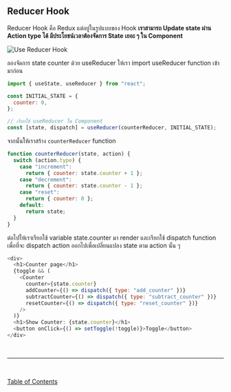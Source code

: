 ## Reducer Hook

Reducer Hook คือ Redux แต่อยู่ในรูปแบบของ Hook **เราสามารถ Update state ผ่าน Action type ได้ มีประโยชน์เวลาต้องจัดการ State เยอะ ๆ ใน Component**

![Use Reducer Hook](./images/use-reduce-hook.png)

ลองจัดการ state counter ด้วย useReducer ให้เรา import useReducer function เข้ามาก่อน

```js
import { useState, useReducer } from "react";

const INITIAL_STATE = {
  counter: 0,
};

// เรียกใช้ useReducer ใน Component
const [state, dispatch] = useReducer(counterReducer, INITIAL_STATE);
```

จากนั้นให้เราสร้าง `counterReducer` function

```js
function counterReducer(state, action) {
  switch (action.type) {
    case "increment":
      return { counter: state.counter + 1 };
    case "decrement":
      return { counter: state.counter - 1 };
    case "reset":
      return { counter: 0 };
    default:
      return state;
  }
}
```

ต่อไปให้เราเรียกใช้ variable state.counter มา render และเรียกใช้ dispatch function เพื่อที่จะ dispatch action ออกไปเพื่อเปลี่ยนแปลง state ตาม action นั้น ๆ

```js
<div>
  <h1>Counter page</h1>
  {toggle && (
    <Counter
      counter={state.counter}
      addCounter={() => dispatch({ type: "add_counter" })}
      subtractCounter={() => dispatch({ type: "subtract_counter" })}
      resetCounter={() => dispatch({ type: "reset_counter" })}
    />
  )}
  <h1>Show Counter: {state.counter}</h1>
  <button onClick={() => setToggle(!toggle)}>Toggle</button>
</div>
```

<br><hr><br>

[Table of Contents](https://github.com/napatwongchr/intro-to-react/blob/main/README.md)
